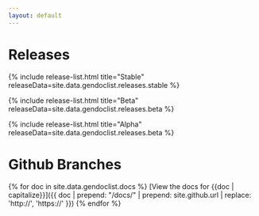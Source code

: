 ```yaml
---
layout: default
---
```


# Releases

{% include release-list.html title="Stable" releaseData=site.data.gendoclist.releases.stable %}

{% include release-list.html title="Beta" releaseData=site.data.gendoclist.releases.beta %}

{% include release-list.html title="Alpha" releaseData=site.data.gendoclist.releases.beta %}

# Github Branches
{% for doc in site.data.gendoclist.docs %}
[View the docs for {{doc | capitalize}}]({{ doc | prepend: "/docs/" | prepend: site.github.url | replace: 'http://', 'https://' }})
{% endfor %}
